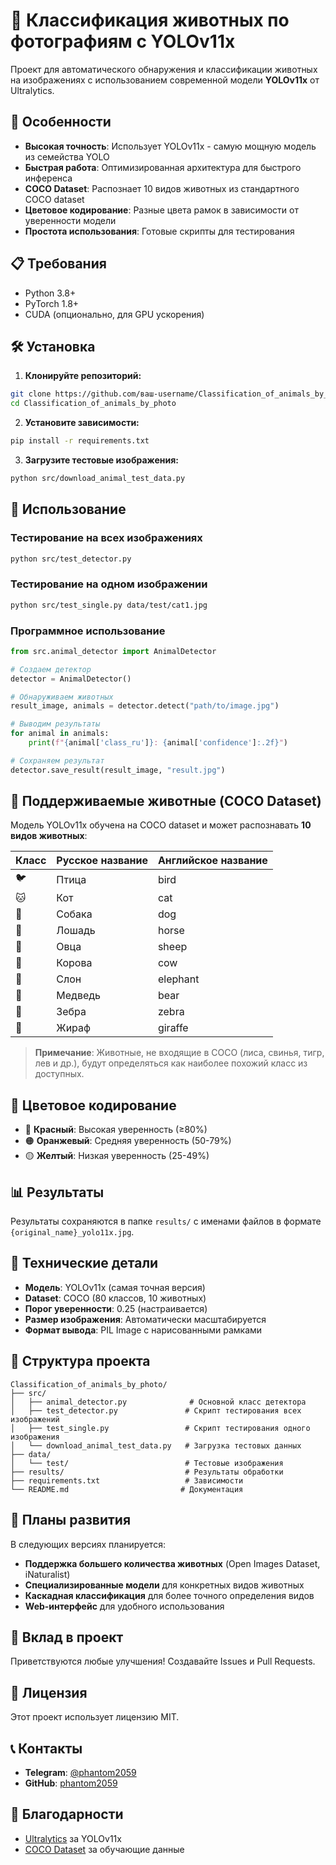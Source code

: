 # 🐾 Классификация животных по фотографиям с YOLOv11x

Проект для автоматического обнаружения и классификации животных на изображениях с использованием современной модели **YOLOv11x** от Ultralytics.

## 🚀 Особенности

- **Высокая точность**: Использует YOLOv11x - самую мощную модель из семейства YOLO
- **Быстрая работа**: Оптимизированная архитектура для быстрого инференса
- **COCO Dataset**: Распознает 10 видов животных из стандартного COCO dataset
- **Цветовое кодирование**: Разные цвета рамок в зависимости от уверенности модели
- **Простота использования**: Готовые скрипты для тестирования

## 📋 Требования

- Python 3.8+
- PyTorch 1.8+
- CUDA (опционально, для GPU ускорения)

## 🛠 Установка

1. **Клонируйте репозиторий:**
```bash
git clone https://github.com/ваш-username/Classification_of_animals_by_photo.git
cd Classification_of_animals_by_photo
```

2. **Установите зависимости:**
```bash
pip install -r requirements.txt
```

3. **Загрузите тестовые изображения:**
```bash
python src/download_animal_test_data.py
```

## 🎯 Использование

### Тестирование на всех изображениях

```bash
python src/test_detector.py
```

### Тестирование на одном изображении

```bash
python src/test_single.py data/test/cat1.jpg
```

### Программное использование

```python
from src.animal_detector import AnimalDetector

# Создаем детектор
detector = AnimalDetector()

# Обнаруживаем животных
result_image, animals = detector.detect("path/to/image.jpg")

# Выводим результаты
for animal in animals:
    print(f"{animal['class_ru']}: {animal['confidence']:.2f}")

# Сохраняем результат
detector.save_result(result_image, "result.jpg")
```

## 🐾 Поддерживаемые животные (COCO Dataset)

Модель YOLOv11x обучена на COCO dataset и может распознавать **10 видов животных**:

| Класс | Русское название | Английское название |
|-------|------------------|-------------------|
| 🐦 | Птица | bird |
| 🐱 | Кот | cat |
| 🐶 | Собака | dog |
| 🐴 | Лошадь | horse |
| 🐑 | Овца | sheep |
| 🐄 | Корова | cow |
| 🐘 | Слон | elephant |
| 🐻 | Медведь | bear |
| 🦓 | Зебра | zebra |
| 🦒 | Жираф | giraffe |

> **Примечание**: Животные, не входящие в COCO (лиса, свинья, тигр, лев и др.), будут определяться как наиболее похожий класс из доступных.

## 🎨 Цветовое кодирование

- 🔴 **Красный**: Высокая уверенность (≥80%)
- 🟠 **Оранжевый**: Средняя уверенность (50-79%)
- 🟡 **Желтый**: Низкая уверенность (25-49%)

## 📊 Результаты

Результаты сохраняются в папке `results/` с именами файлов в формате `{original_name}_yolo11x.jpg`.

## 🔧 Технические детали

- **Модель**: YOLOv11x (самая точная версия)
- **Dataset**: COCO (80 классов, 10 животных)
- **Порог уверенности**: 0.25 (настраивается)
- **Размер изображения**: Автоматически масштабируется
- **Формат вывода**: PIL Image с нарисованными рамками

## 📁 Структура проекта

```
Classification_of_animals_by_photo/
├── src/
│   ├── animal_detector.py              # Основной класс детектора
│   ├── test_detector.py               # Скрипт тестирования всех изображений
│   ├── test_single.py                 # Скрипт тестирования одного изображения
│   └── download_animal_test_data.py   # Загрузка тестовых данных
├── data/
│   └── test/                          # Тестовые изображения
├── results/                           # Результаты обработки
├── requirements.txt                   # Зависимости
└── README.md                         # Документация
```

## 🚀 Планы развития

В следующих версиях планируется:

- **Поддержка большего количества животных** (Open Images Dataset, iNaturalist)
- **Специализированные модели** для конкретных видов животных
- **Каскадная классификация** для более точного определения видов
- **Web-интерфейс** для удобного использования

## 🤝 Вклад в проект

Приветствуются любые улучшения! Создавайте Issues и Pull Requests.

## 📄 Лицензия

Этот проект использует лицензию MIT.

## 📞 Контакты

- **Telegram**: [@phantom2059](https://t.me/phantom2059)
- **GitHub**: [phantom2059](https://github.com/phantom2059)

## 🙏 Благодарности

- [Ultralytics](https://ultralytics.com/) за YOLOv11x
- [COCO Dataset](https://cocodataset.org/) за обучающие данные 